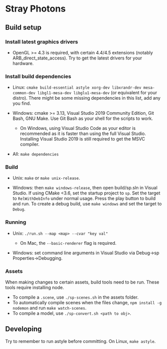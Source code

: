 Stray Photons
=============

Build setup
-----------

### Install latest graphics drivers

- OpenGL >= 4.3 is required, with certain 4.4/4.5 extensions (notably ARB_direct_state_access).
Try to get the latest drivers for your hardware.

### Install build dependencies

- Linux: `cmake build-essential astyle xorg-dev libxrandr-dev mesa-common-dev libgl1-mesa-dev libglu1-mesa-dev` (or equivalent for your distro).
There might be some missing dependencies in this list, add any you find.

- Windows: cmake >= 3.13, Visual Studio 2019 Community Edition, Git Bash, GNU Make. Use Git Bash as your shell for the scripts to work.
  - On Windows, using Visual Studio Code as your editor is recommended as it is faster than using the full Visual Studio. Installing Visual Studio 2019 is still required to get the MSVC compiler.

- All: `make dependencies`

### Build

- Unix: `make` or `make unix-release`.

- Windows: then `make windows-release`, then open build/sp.sln in Visual Studio.
If using CMake <3.6, set the startup project to `sp`. Set the target to `RelWithDebInfo` under normal usage. Press the play button to build and run.
To create a debug build, use `make windows` and set the target to `Debug`.

### Running

- Unix: `./run.sh --map <map> --cvar "key val"`
  - On Mac, the `--basic-renderer` flag is required.

- Windows: set command line arguments in Visual Studio via Debug->sp Properties->Debugging.

### Assets

When making changes to certain assets, build tools need to be run.
These tools require installing node.

- To compile a `.scene`, use `./sp-scenes.sh` in the assets folder.
- To automatically compile scenes when the files change, `npm install -g nodemon` and run `make watch-scenes`.
- To compile a model, use `./sp-convert.sh <path to obj>`.

Developing
----------

Try to remember to run astyle before committing. On Linux, `make astyle`.
